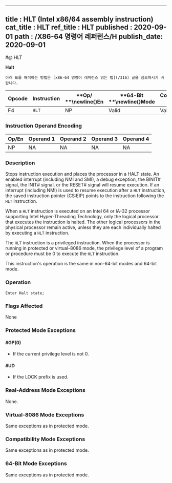 ----------------------------
title : HLT (Intel x86/64 assembly instruction)
cat_title : HLT
ref_title : HLT
published : 2020-09-01
path : /X86-64 명령어 레퍼런스/H
publish_date: 2020-09-01
----------------------------


#@ HLT

**Halt**

```lec-info
아래 표를 해석하는 방법은 [x86-64 명령어 레퍼런스 읽는 법](/316) 글을 참조하시기 바랍니다.
```

|**Opcode**|**Instruction**|**Op/ **\newline{}**En**|**64-Bit **\newline{}**Mode**|**Compat/**\newline{}**Leg Mode**|**Description**|
|----------|---------------|------------------------|-----------------------------|---------------------------------|---------------|
|F4|`HLT` |NP|Valid|Valid|Halt|
### Instruction Operand Encoding


|Op/En|Operand 1|Operand 2|Operand 3|Operand 4|
|-----|---------|---------|---------|---------|
|NP|NA|NA|NA|NA|
### Description


Stops instruction execution and places the processor in a HALT state. An enabled interrupt (including NMI and SMI), a debug exception, the BINIT# signal, the INIT# signal, or the RESET# signal will resume execution. If an interrupt (including NMI) is used to resume execution after a `HLT` instruction, the saved instruction pointer (CS:EIP) points to the instruction following the `HLT` instruction.

When a `HLT` instruction is executed on an Intel 64 or IA-32 processor supporting Intel Hyper-Threading Technology, only the logical processor that executes the instruction is halted. The other logical processors in the physical processor remain active, unless they are each individually halted by executing a `HLT` instruction.

The `HLT` instruction is a privileged instruction. When the processor is running in protected or virtual-8086 mode, the privilege level of a program or procedure must be 0 to execute the `HLT` instruction.

This instruction's operation is the same in non-64-bit modes and 64-bit mode.


### Operation

```info-verb
Enter Halt state;
```
### Flags Affected


None


### Protected Mode Exceptions

#### #GP(0)
* If the current privilege level is not 0.

#### #UD
* If the LOCK prefix is used.

### Real-Address Mode Exceptions



None.


### Virtual-8086 Mode Exceptions



Same exceptions as in protected mode.


### Compatibility Mode Exceptions



Same exceptions as in protected mode.


### 64-Bit Mode Exceptions



Same exceptions as in protected mode.

